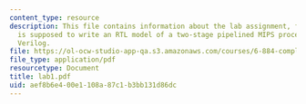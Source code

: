 ```yaml
---
content_type: resource
description: This file contains information about the lab assignment, for which student
  is supposed to write an RTL model of a two-stage pipelined MIPS processor using
  Verilog.
file: https://ol-ocw-studio-app-qa.s3.amazonaws.com/courses/6-884-complex-digital-systems-spring-2005/aef8b6e400e1108a87c1b3bb131d86dc_lab1.pdf
file_type: application/pdf
resourcetype: Document
title: lab1.pdf
uid: aef8b6e4-00e1-108a-87c1-b3bb131d86dc
---
```

